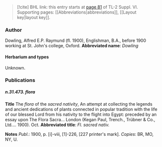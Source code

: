 > [!cite] BHL link: this entry starts at [page 81](https://www.biodiversitylibrary.org/page/33260069) of TL-2 Suppl. VI.
> Supporting pages: [[Abbreviations|abbreviations]], [[Layout key|layout key]].

### Author

Dowling, Alfred E.P. Raymund (fl. 1900), Englishman, B.A., before 1900 working at St. John's college, Oxford. 
**Abbreviated name**: *Dowling*

#### Herbarium and types

Unknown.

### Publications

##### n.31.473. flora

**Title**
The *flora* of the *sacred nativity*, An attempt at collecting the legends and ancient dedications of plants connected in popular tradition with the life of our blessed Lord from his nativity to the flight into Egypt: preceded by an essay upon The Flora Sacra... London (Kegan Paul, Trench., Trübner & Co., Ltd.... 1900). Oct.
**Abbreviated title**: *Fl. sacred nativ.*

**Notes**
*Publ*.: 1900, p. \[i\]-viii, \[1\]-226, \[227 printer's mark\]. *Copies*: BR, MO, NY, U.

